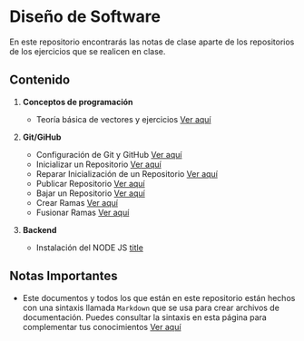 # Diseño de Software

En este repositorio encontrarás las notas de clase aparte de los repositorios de los ejercicios que se realicen en clase.

## Contenido
1. **Conceptos de programación**
    - Teoría básica de vectores y ejercicios [Ver aquí](./1-teoria-vectores.md)

2. **Git/GiHub**
    - Configuración de Git y GitHub [Ver aquí](./2-configuracion-git.md)
    - Inicializar un Repositorio [Ver aquí](./3-inicializar-repositorio.md)
    - Reparar Inicialización de un Repositorio [Ver aquí](./3-reparar-error-inicializacion.md)
    - Publicar Repositorio [Ver aquí](./3-publicar-repositorio.md)
    - Bajar un Repositorio [Ver aquí](./3-bajar-repositorio.md)
    - Crear Ramas [Ver aquí](./3-crear-ramas.md)
    - Fusionar Ramas [Ver aquí](./3-fusionar-ramas.md)

3. **Backend**
    - Instalación del NODE JS [title](link)

## Notas Importantes
- Este documentos y todos los que están en este repositorio están hechos con una sintaxis llamada `Markdown` que se usa para crear archivos de documentación. Puedes consultar la sintaxis en esta página para complementar tus conocimientos [Ver aquí](https://markdown.es/sintaxis-markdown/)
